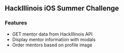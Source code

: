 ## HackIllinois iOS Summer Challenge


### Features

- GET mentor data from HackIllinois API
- Display mentor information with modals
- Order mentors based on profile image
